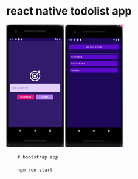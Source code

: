 # react native todolist app

<img src="./assets/1708091519034.jpg" width="30%">     
<img src="./assets/1708091442308.jpg" width="30%">

```javascript
    # bootstrap app

    npm run start
```

